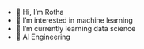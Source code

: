 - 👋 Hi, I’m Rotha
- 👀 I’m interested in machine learning
- 🌱 I’m currently learning data science
- 💞️ AI Engineering



